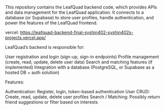 This repository contains the LeafQuad backend code, which provides APIs and data management for the LeafQuad application. It connects to a database (or Supabase) to store user profiles, handle authentication, and power the features of the LeafQuad frontend.

vercel: https://leafquad-backend-final-syshin402-syshin402s-projects.vercel.app/

LeafQuad’s backend is responsible for:

User registration and login (sign-up, sign-in endpoints)
Profile management (create, read, update, delete user data)
Search and matching features (if implemented)
Integration with a database (PostgreSQL, or Supabase as a hosted DB + auth solution)


Features:

Authentication: Register, login, token-based authentication 
User CRUD: Create, read, update, delete user profiles
Search / Matching: Possibly return friend suggestions or filter based on interests
